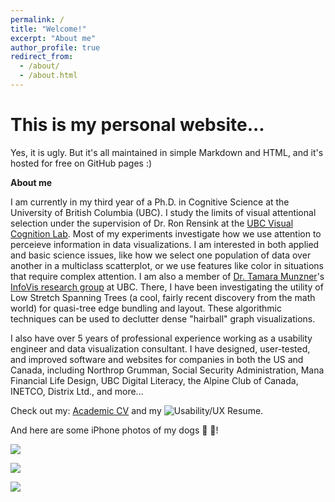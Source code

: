 ```yaml
---
permalink: /
title: "Welcome!"
excerpt: "About me"
author_profile: true
redirect_from: 
  - /about/
  - /about.html
---
```

This is my personal website...
======

Yes, it is ugly. But it's all maintained in simple Markdown and HTML, and it's hosted for free on GitHub pages :)

**About me**

I am currently in my third year of a Ph.D. in Cognitive Science at the University of British Columbia (UBC). I study the limits of visual attentional selection under the supervision of Dr. Ron Rensink at the [UBC Visual Cognition Lab](https://viscoglab.psych.ubc.ca/). Most of my experiments investigate how we use attention to perceieve information in data visualizations. I am interested in both applied and basic science issues, like how we select one population of data over another in a multiclass scatterplot, or we use features like color in situations that require complex attention. I am also a member of [Dr. Tamara Munzner](https://www.cs.ubc.ca/~tmm/)'s [InfoVis research group](http://www.cs.ubc.ca/group/infovis/) at UBC. There, I have been investigating the utility of Low Stretch Spanning Trees (a cool, fairly recent discovery from the math world) for quasi-tree edge bundling and layout. These algorithmic techniques can be used to declutter dense "hairball" graph visualizations.

I also have over 5 years of professional experience working as a usability engineer and data visualization consultant. I have designed, user-tested, and improved software and websites for companies in both the US and Canada, including Northrop Grumman, Social Security Administration, Mana Financial Life Design, UBC Digital Literacy, the Alpine Club of Canada, INETCO, Distrix Ltd., and more...

Check out my: [Academic CV](http://blogs.ubc.ca/psyc102egp/files/2019/01/Elliott_CV_2019.pdf) and my ![Usability/UX Resume](). 

And here are some iPhone photos of my dogs :dog: :dog:!

![](https://maelliott.github.io/madisonannelliott/images/IMG_8392.JPG)

![](https://maelliott.github.io/madisonannelliott/images/IMG_8657.JPG)

![](https://maelliott.github.io/madisonannelliott/images/IMG_8360.JPG)

